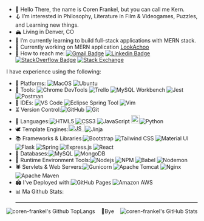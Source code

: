 - 📖 Hello There, the name is Coren Frankel, but you can call me Kern.
- 🪝 I’m interested in Philosophy, Literature in Film & Videogames, Puzzles, and Learning new things.
- 🏔️ Living in Denver, CO
- 💭 I’m currently learning to build full-stack applications with MERN stack.
- 🦫 Currently working on MERN application <a href="https://github.com/coren-frankel/LookAchoo">LookAchoo</a>
- 🤙 How to reach me: 
[![Gmail Badge](https://img.shields.io/badge/-coren.frankel@gmail.com-c14438?style=plastic&logo=Gmail&logoColor=white&link=mailto:coren.frankel@gmail.com)](mailto:coren.frankel@gmail.com)
[![Linkedin Badge](https://img.shields.io/badge/coren--frankel-blue?style=plastic&logo=Linkedin&logoColor=white&link=https://www.linkedin.com/in/coren-frankel/)](https://www.linkedin.com/in/coren-frankel/)
[![StackOverflow Badge](https://img.shields.io/badge/-stackoverflow-black?style=plastic&logo=Stack-Overflow)](https://stackoverflow.com/users/19356052/unclebabykern)
[![Stack Exchange](https://img.shields.io/badge/-StackExchange-%23ffffff.svg?style=plastic&logo=StackExchange&logoColor=white)](https://stackexchange.com/users/25576742/unclebabykern)

I have experience using the following:
- 🚉 Platforms: ![MacOS](https://img.shields.io/badge/-macOS-232F3E?style=plastic&logo=apple)
![Ubuntu](https://img.shields.io/badge/Ubuntu-E95420?style=plastic&logo=ubuntu&logoColor=white)
- 🧰 Tools: ![Chrome DevTools](https://img.shields.io/badge/-Chrome%20DevTools-white?style=plastic&logo=google-chrome)
![Trello](https://img.shields.io/badge/-Trello-0052CC?style=plastic&logo=Trello)
![MySQL Workbench](https://img.shields.io/badge/-MySQL%20Workbench-4479A1?style=plastic&logo=mysql&logoColor=white)
![Jest](https://img.shields.io/badge/-jest-C21325?style=plastic&logo=jest&logoColor=white)
![Postman](https://img.shields.io/badge/Postman-black?style=plastic&logo=postman&logoColor=black&labelColor=FF6C37)
- 🛝 IDEs: ![VS Code](https://img.shields.io/badge/-VS%20Code-007ACC?style=plastic&logo=visual-studio-code)
![Eclipse Spring Tool](https://img.shields.io/badge/Spring%20Tool%20Suite%204-silver?style=plastic&logo=spring&logoColor=2B7739&labelColor=6DB33F)
![Vim](https://img.shields.io/badge/VIM-%2311AB00.svg?style=plastic&logo=vim&logoColor=white)
- ⏳ Version Control:![GitHub](https://img.shields.io/badge/-GitHub-232F3E?style=plastic&logo=github)
![Git](https://img.shields.io/badge/-Git-black?style=plastic&logo=git)
- 📝 Languages:![HTML5](https://img.shields.io/badge/-HTML5-E34F26?style=plastic&logo=html5&logoColor=white)
![CSS3](https://img.shields.io/badge/-CSS3-1572B6?style=plastic&logo=css3)
![JavaScript](https://img.shields.io/badge/-JavaScript-%23F7DF1E?&logo=JavaScript&style=plastic&logoColor=black)
<img height=22 alt="Java" src="https://www.vectorlogo.zone/logos/java/java-ar21.svg"/>![Python](https://img.shields.io/badge/-Python-ffdd54?style=plastic&logo=Python)
- 🕊️ Template Engines:<img width=44 height=18 alt="JSP" style="background-size:cover;" src="https://logodix.com/logo/2109175.png"/>![Jinja](https://img.shields.io/badge/jinja2-black?style=plastic&logo=jinja&logoColor=black&labelColor=white)
- 📚 Frameworks & Libraries:![Bootstrap](https://img.shields.io/badge/bootstrap-%23563D7C.svg?style=plastic&logo=bootstrap&logoColor=white)
![Tailwind CSS](https://img.shields.io/badge/tailwindcss-121C2D?style=plastic&logo=tailwind-css)
![Material UI](https://img.shields.io/badge/-Material%20UI-017FFF?style=plastic&logo=MUI&labelColor=0A1A29)
![Flask](https://img.shields.io/badge/-Flask-0B735E?style=plastic&logo=Flask)
![Spring](https://img.shields.io/badge/-Spring-6DB33F?style=plastic&logo=spring&logoColor=white)
![Express.js](https://img.shields.io/badge/express.js-%23404d59.svg?style=plastic&logo=express&logoColor=%2361DAFB)
![React](https://img.shields.io/badge/-React-3b2e5a?style=plastic&logo=react)
- 🥞 Databases:![MySQL](https://img.shields.io/badge/-MySQL-D88700?style=plastic&logo=mysql&logoColor=D88700&labelColor=4479A1)
![MongoDB](https://img.shields.io/badge/-MongoDB-black?style=plastic&logo=mongodb)
- 🎠 Runtime Environment Tools:![Nodejs](https://img.shields.io/badge/-node.js-036E02?style=plastic&logo=Node.js&labelColor=black)
![NPM](https://img.shields.io/badge/npm-%23000000.svg?style=plastic&logo=npm&logoColor=white)
![Babel](https://img.shields.io/badge/Babel-F9DC3e?style=plastic&logo=babel&logoColor=F9DC3e&labelColor=black)
![Nodemon](https://img.shields.io/badge/nodemon-black?style=plastic&logo=nodemon&logoColor=black&labelColor=76D04B)
- 🕷️ Servlets & Web Servers:![Gunicorn](https://img.shields.io/badge/gunicorn-%298729.svg?style=plastic&logo=gunicorn&logoColor=%298729.svg&labelColor=white)
![Apache Tomcat](https://img.shields.io/badge/Apache%20Tomcat-grey?style=plastic&logo=apache-tomcat&logoColor=black&labelColor=F8DC75)
![Nginx](https://img.shields.io/badge/nginx-%23009639.svg?style=plastic&logo=nginx&logoColor=009639&labelColor=white)
![Apache Maven](https://img.shields.io/badge/Apache%20Maven-C71A36?style=plastic&logo=Apache%20Maven&logoColor=white)
- 🏟️ I've Deployed with:![GitHub Pages](https://img.shields.io/badge/GitHub%20Pages-black?style=plastic&logo=github&logoColor=black&labelColor=white)
![Amazon AWS](https://img.shields.io/badge/Amazon%20AWS-FF9900?style=plastic&logo=amazon-aws&labelColor=232F3E&logoColor=FF9900)
- 📊 Ma Github Stats:<hr/>
<div align=center>
  <img align="left" alt="coren-frankel's Github TopLangs" src="https://github-readme-stats.vercel.app/api/top-langs/?username=coren-frankel&layout=compact&theme=cobalt2&show_icons=true" />
  <img align="right" alt="coren-frankel's GitHub Stats" src="https://github-readme-stats.vercel.app/api?username=coren-frankel&theme=outrun&show_icons=true" />
</div>
<p align=center>
🤟Bye
</p>
